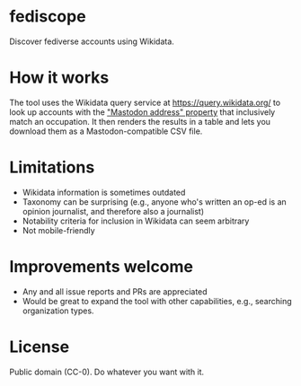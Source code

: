 # fediscope

Discover fediverse accounts using Wikidata.

# How it works

The tool uses the Wikidata query service at https://query.wikidata.org/ to
look up accounts with the ["Mastodon address" property](https://www.wikidata.org/wiki/Property:P4033)
that inclusively match an occupation. It then renders the results in a table
and lets you download them as a Mastodon-compatible CSV file.

# Limitations

- Wikidata information is sometimes outdated
- Taxonomy can be surprising (e.g., anyone who's written an op-ed is an
  opinion journalist, and therefore also a journalist)
- Notability criteria for inclusion in Wikidata can seem arbitrary
- Not mobile-friendly

# Improvements welcome

- Any and all issue reports and PRs are appreciated
- Would be great to expand the tool with other capabilities, e.g., searching
  organization types.

# License

Public domain (CC-0). Do whatever you want with it.
